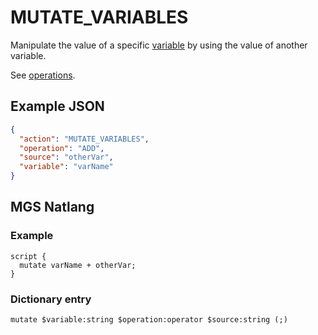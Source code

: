 # MUTATE_VARIABLES

Manipulate the value of a specific [variable](../scripts/variables#integer-variables) by using the value of another variable.

See [operations](../structure/operations).

## Example JSON

```json
{
  "action": "MUTATE_VARIABLES",
  "operation": "ADD",
  "source": "otherVar",
  "variable": "varName"
}
```

## MGS Natlang

### Example

```mgs
script {
  mutate varName + otherVar;
}
```

### Dictionary entry

```
mutate $variable:string $operation:operator $source:string (;)
```
